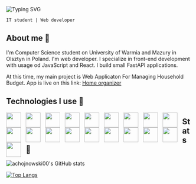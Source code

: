   <img class="welcome__title" src="https://readme-typing-svg.herokuapp.com?font=Arial&weight=400&size=30&duration=2500&pause=3000&color=F7F7F7&background=FFFFFF00&center=false&vCenter=true&width=435&lines=Hi%2C+I'm+Alex+%F0%9F%91%8B%F0%9F%98%80" alt="Typing SVG" />

`IT student | Web developer`

## About me 👦

I'm Computer Science student on University of Warmia and Mazury in Olsztyn in Poland. I'm web developer. I specialize in front-end development with usage od JavaScript and React. I build small FastAPI applications.

At this time, my main project is Web Applicaton For Managing Household Budget. App is live on this link: <a target="blank" href="https://homeorganizer.netlify.app/">Home organizer</a>

## Technologies I use 💼

<img align="left" style="width: 40px; padding-right:10px" src="https://cdn.jsdelivr.net/gh/devicons/devicon/icons/html5/html5-original.svg" />
<img align="left" style="width: 40px; padding-right:10px" src="https://cdn.jsdelivr.net/gh/devicons/devicon/icons/css3/css3-original.svg" />
<img align="left" style="width: 40px; padding-right:10px" src="https://cdn.jsdelivr.net/gh/devicons/devicon/icons/sass/sass-original.svg" />
<img align="left" style="width: 40px; padding-right:10px" src="https://cdn.jsdelivr.net/gh/devicons/devicon/icons/javascript/javascript-original.svg" />
<img align="left" style="width: 40px; padding-right:10px" src="https://cdn.jsdelivr.net/gh/devicons/devicon/icons/react/react-original.svg" />
<img align="left" style="width: 40px; padding-right:10px" src="https://cdn.jsdelivr.net/gh/devicons/devicon/icons/python/python-original.svg" />
<img align="left" style="width: 40px; padding-right:10px" src="https://cdn.jsdelivr.net/gh/devicons/devicon/icons/fastapi/fastapi-original-wordmark.svg" />
<img align="left" style="width: 40px; padding-right:10px" src="https://cdn.jsdelivr.net/gh/devicons/devicon/icons/mysql/mysql-plain-wordmark.svg" />
<img align="left" style="width: 40px; padding-right:10px" src="https://cdn.jsdelivr.net/gh/devicons/devicon/icons/postgresql/postgresql-plain-wordmark.svg" />
<img align="left" style="width: 40px; padding-right:10px" src="https://cdn.jsdelivr.net/gh/devicons/devicon/icons/sqlalchemy/sqlalchemy-original.svg" />
<img align="left" style="width: 40px; padding-right:10px" src="https://cdn.jsdelivr.net/gh/devicons/devicon/icons/git/git-original-wordmark.svg" />
<img align="left" style="width: 40px; padding-right:10px" src="https://cdn.jsdelivr.net/gh/devicons/devicon/icons/jquery/jquery-plain-wordmark.svg" />
<img align="left" style="width: 40px; padding-right:10px" src="https://cdn.jsdelivr.net/gh/devicons/devicon/icons/npm/npm-original-wordmark.svg" />
<img align="left" style="width: 40px; padding-right:10px" src="https://cdn.jsdelivr.net/gh/devicons/devicon/icons/gimp/gimp-original.svg" />
<img align="left" style="width: 40px; padding-right:10px" src="https://cdn.jsdelivr.net/gh/devicons/devicon/icons/figma/figma-original.svg" />
<img align="left" style="width: 40px; padding-right:10px" src="https://cdn.jsdelivr.net/gh/devicons/devicon/icons/xd/xd-line.svg" />
<img align="left" style="width: 40px; padding-right:10px" src="https://cdn.jsdelivr.net/gh/devicons/devicon/icons/illustrator/illustrator-line.svg" />
<img align="left" style="width: 40px; padding-right:10px" src="https://cdn.jsdelivr.net/gh/devicons/devicon/icons/photoshop/photoshop-line.svg" />
<img align="left" style="width: 40px; padding-right:10px" src="https://cdn.jsdelivr.net/gh/devicons/devicon/icons/vscode/vscode-original.svg" />

## Stats 🚀

![achojnowski00's GitHub stats](https://github-readme-stats.vercel.app/api?username=achojnowski00&show_icons=true&theme=dracula)

[![Top Langs](https://github-readme-stats.vercel.app/api/top-langs/?username=achojnowski00&theme=dracula)](https://github.com/anuraghazra/github-readme-stats)
